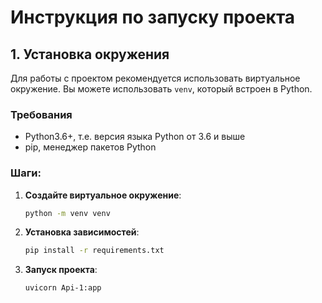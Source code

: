 # Инструкция по запуску проекта

## 1. Установка окружения

Для работы с проектом рекомендуется использовать виртуальное окружение. Вы можете использовать `venv`, который встроен в Python.

### Требования

- Python3.6+, т.е. версия языка Python от 3.6 и выше
- pip, менеджер пакетов Python

### Шаги:

1. **Создайте виртуальное окружение**:
   ```bash
   python -m venv venv

2. **Установка зависимостей**:
   ```bash
   pip install -r requirements.txt

3. **Запуск проекта**:
   ```bash
   uvicorn Api-1:app
